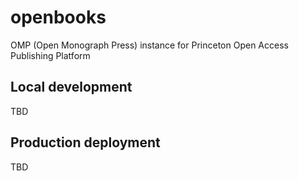 # openbooks

OMP (Open Monograph Press) instance for Princeton Open Access Publishing Platform


## Local development 

TBD 

## Production deployment 

TBD
